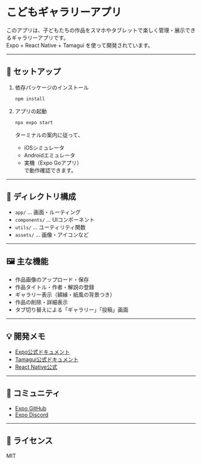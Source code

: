 # こどもギャラリーアプリ

このアプリは、子どもたちの作品をスマホやタブレットで楽しく管理・展示できるギャラリーアプリです。  
Expo + React Native + Tamagui を使って開発されています。

---

## 🚀 セットアップ

1. 依存パッケージのインストール

   ```bash
   npm install
   ```

2. アプリの起動

   ```bash
   npx expo start
   ```

   ターミナルの案内に従って、
   - iOSシミュレータ
   - Androidエミュレータ
   - 実機（Expo Goアプリ）  
     で動作確認できます。

---

## 📁 ディレクトリ構成

- `app/` ... 画面・ルーティング
- `components/` ... UIコンポーネント
- `utils/` ... ユーティリティ関数
- `assets/` ... 画像・アイコンなど

---

## 🖼️ 主な機能

- 作品画像のアップロード・保存
- 作品タイトル・作者・解説の登録
- ギャラリー表示（額縁・紙風の背景つき）
- 作品の削除・詳細表示
- タブ切り替えによる「ギャラリー」「投稿」画面

---

## 💡 開発メモ

- [Expo公式ドキュメント](https://docs.expo.dev/)
- [Tamagui公式ドキュメント](https://tamagui.dev/docs/intro)
- [React Native公式](https://reactnative.dev/)

---

## 👫 コミュニティ

- [Expo GitHub](https://github.com/expo/expo)
- [Expo Discord](https://chat.expo.dev)

---

## 📝 ライセンス

MIT
